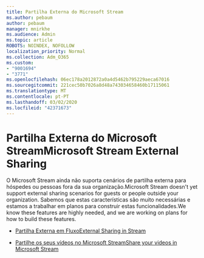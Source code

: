 ```yaml
---
title: Partilha Externa do Microsoft Stream
ms.author: pebaum
author: pebaum
manager: mnirkhe
ms.audience: Admin
ms.topic: article
ROBOTS: NOINDEX, NOFOLLOW
localization_priority: Normal
ms.collection: Adm_O365
ms.custom:
- "9001694"
- "3771"
ms.openlocfilehash: 06ec178a2012872a0a4d5462b795229aeca67016
ms.sourcegitcommit: 221cec50b7026a8d48a743034658460b17115061
ms.translationtype: MT
ms.contentlocale: pt-PT
ms.lasthandoff: 03/02/2020
ms.locfileid: "42371673"
---
```

# <a name="microsoft-stream-external-sharing"></a><span data-ttu-id="159ea-102">Partilha Externa do Microsoft Stream</span><span class="sxs-lookup"><span data-stu-id="159ea-102">Microsoft Stream External Sharing</span></span>

<span data-ttu-id="159ea-103">O Microsoft Stream ainda não suporta cenários de partilha externa para hóspedes ou pessoas fora da sua organização.</span><span class="sxs-lookup"><span data-stu-id="159ea-103">Microsoft Stream doesn't yet support external sharing scenarios for guests or people outside your organization.</span></span> <span data-ttu-id="159ea-104">Sabemos que estas características são muito necessárias e estamos a trabalhar em planos para construir estas funcionalidades.</span><span class="sxs-lookup"><span data-stu-id="159ea-104">We know these features are highly needed, and we are working on plans for how to build these features.</span></span>

- [<span data-ttu-id="159ea-105">Partilha Externa em Fluxo</span><span class="sxs-lookup"><span data-stu-id="159ea-105">External Sharing in Stream</span></span>](https://docs.microsoft.com/en-us/stream/portal-share-video#external-sharing)

- [<span data-ttu-id="159ea-106">Partilhe os seus vídeos no Microsoft Stream</span><span class="sxs-lookup"><span data-stu-id="159ea-106">Share your videos in Microsoft Stream</span></span>](https://docs.microsoft.com/en-us/stream/portal-share-video)
